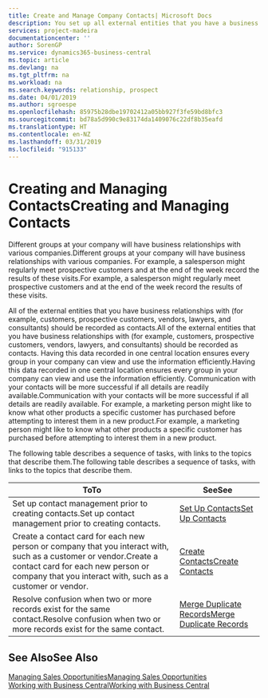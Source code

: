 ```yaml
---
title: Create and Manage Company Contacts| Microsoft Docs
description: You set up all external entities that you have a business relationship with (such as prospects, customers, vendors, and consultants) as contacts.
services: project-madeira
documentationcenter: ''
author: SorenGP
ms.service: dynamics365-business-central
ms.topic: article
ms.devlang: na
ms.tgt_pltfrm: na
ms.workload: na
ms.search.keywords: relationship, prospect
ms.date: 04/01/2019
ms.author: sgroespe
ms.openlocfilehash: 85975b28dbe19702412a05bb927f3fe59bd8bfc3
ms.sourcegitcommit: bd78a5d990c9e83174da1409076c22df8b35eafd
ms.translationtype: HT
ms.contentlocale: en-NZ
ms.lasthandoff: 03/31/2019
ms.locfileid: "915133"
---
```

# <a name="creating-and-managing-contacts"></a><span data-ttu-id="6046f-103">Creating and Managing Contacts</span><span class="sxs-lookup"><span data-stu-id="6046f-103">Creating and Managing Contacts</span></span>
<span data-ttu-id="6046f-104">Different groups at your company will have business relationships with various companies.</span><span class="sxs-lookup"><span data-stu-id="6046f-104">Different groups at your company will have business relationships with various companies.</span></span> <span data-ttu-id="6046f-105">For example, a salesperson might regularly meet prospective customers and at the end of the week record the results of these visits.</span><span class="sxs-lookup"><span data-stu-id="6046f-105">For example, a salesperson might regularly meet prospective customers and at the end of the week record the results of these visits.</span></span>

<span data-ttu-id="6046f-106">All of the external entities that you have business relationships with (for example, customers, prospective customers, vendors, lawyers, and consultants) should be recorded as contacts.</span><span class="sxs-lookup"><span data-stu-id="6046f-106">All of the external entities that you have business relationships with (for example, customers, prospective customers, vendors, lawyers, and consultants) should be recorded as contacts.</span></span> <span data-ttu-id="6046f-107">Having this data recorded in one central location ensures every group in your company can view and use the information efficiently.</span><span class="sxs-lookup"><span data-stu-id="6046f-107">Having this data recorded in one central location ensures every group in your company can view and use the information efficiently.</span></span> <span data-ttu-id="6046f-108">Communication with your contacts will be more successful if all details are readily available.</span><span class="sxs-lookup"><span data-stu-id="6046f-108">Communication with your contacts will be more successful if all details are readily available.</span></span> <span data-ttu-id="6046f-109">For example, a marketing person might like to know what other products a specific customer has purchased before attempting to interest them in a new product.</span><span class="sxs-lookup"><span data-stu-id="6046f-109">For example, a marketing person might like to know what other products a specific customer has purchased before attempting to interest them in a new product.</span></span>

<span data-ttu-id="6046f-110">The following table describes a sequence of tasks, with links to the topics that describe them.</span><span class="sxs-lookup"><span data-stu-id="6046f-110">The following table describes a sequence of tasks, with links to the topics that describe them.</span></span>

| <span data-ttu-id="6046f-111">To</span><span class="sxs-lookup"><span data-stu-id="6046f-111">To</span></span> | <span data-ttu-id="6046f-112">See</span><span class="sxs-lookup"><span data-stu-id="6046f-112">See</span></span> |
| --- | --- |
| <span data-ttu-id="6046f-113">Set up contact management prior to creating contacts.</span><span class="sxs-lookup"><span data-stu-id="6046f-113">Set up contact management prior to creating contacts.</span></span> |[<span data-ttu-id="6046f-114">Set Up Contacts</span><span class="sxs-lookup"><span data-stu-id="6046f-114">Set Up Contacts</span></span>](marketing-setup-contacts.md) |
| <span data-ttu-id="6046f-115">Create a contact card for each new person or company that you interact with, such as a customer or vendor.</span><span class="sxs-lookup"><span data-stu-id="6046f-115">Create a contact card for each new person or company that you interact with, such as a customer or vendor.</span></span> |[<span data-ttu-id="6046f-116">Create Contacts</span><span class="sxs-lookup"><span data-stu-id="6046f-116">Create Contacts</span></span>](marketing-create-contact-companies.md) |
|<span data-ttu-id="6046f-117">Resolve confusion when two or more records exist for the same contact.</span><span class="sxs-lookup"><span data-stu-id="6046f-117">Resolve confusion when two or more records exist for the same contact.</span></span>|[<span data-ttu-id="6046f-118">Merge Duplicate Records</span><span class="sxs-lookup"><span data-stu-id="6046f-118">Merge Duplicate Records</span></span>](sales-how-merge-duplicate-records.md)|

## <a name="see-also"></a><span data-ttu-id="6046f-119">See Also</span><span class="sxs-lookup"><span data-stu-id="6046f-119">See Also</span></span>
[<span data-ttu-id="6046f-120">Managing Sales Opportunities</span><span class="sxs-lookup"><span data-stu-id="6046f-120">Managing Sales Opportunities</span></span>](marketing-manage-sales-opportunities.md)  
[<span data-ttu-id="6046f-121">Working with Business Central</span><span class="sxs-lookup"><span data-stu-id="6046f-121">Working with Business Central</span></span>](ui-work-product.md)  
